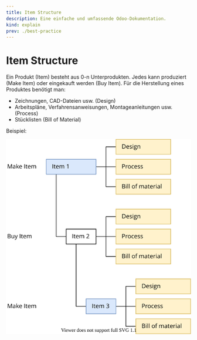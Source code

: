 ```yaml
---
title: Item Structure
description: Eine einfache und umfassende Odoo-Dokumentation.
kind: explain
prev: ./best-practice
---
```


# Item Structure

Ein Produkt (Item) besteht aus 0-n Unterprodukten. Jedes kann produziert (Make Item) oder eingekauft werden (Buy Item). Für die Herstellung eines Produktes benötigt man:

- Zeichnungen, CAD-Dateien usw. (Design)
- Arbeitspläne, Verfahrensanweisungen, Montageanleitungen usw. (Process)
- Stücklisten (Bill of Material)

Beispiel:

![Best Practice Item Structure](attachments/Best%20Practice%20Item%20Structure.svg)
